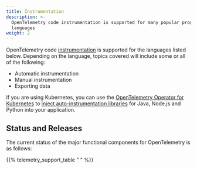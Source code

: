 ```yaml
---
title: Instrumentation
description: >-
  OpenTelemetry code instrumentation is supported for many popular programming
  languages
weight: 2
---
```


OpenTelemetry code [instrumentation][] is supported for the languages listed
below. Depending on the language, topics covered will include some or all of the
following:

- Automatic instrumentation
- Manual instrumentation
- Exporting data

If you are using Kubernetes, you can use the [OpenTelemetry Operator for
Kubernetes][otel-op] to [inject auto-instrumentation libraries][auto] for Java,
Node.js and Python into your application.

## Status and Releases

The current status of the major functional components for OpenTelemetry is as
follows:

{{% telemetry_support_table " " %}}

[auto]:
  https://github.com/open-telemetry/opentelemetry-operator#opentelemetry-auto-instrumentation-injection
[instrumentation]: /docs/concepts/instrumenting/
[otel-op]: https://github.com/open-telemetry/opentelemetry-operator

